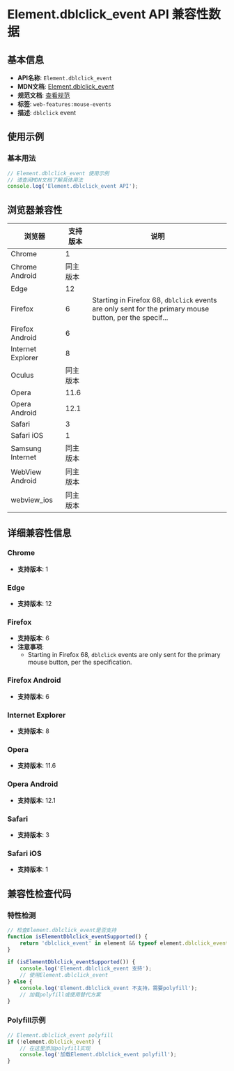 # Element.dblclick_event API 兼容性数据

## 基本信息

- **API名称**: `Element.dblclick_event`
- **MDN文档**: [Element.dblclick_event](https://developer.mozilla.org/docs/Web/API/Element/dblclick_event)
- **规范文档**: [查看规范](https://w3c.github.io/uievents/#event-type-dblclick,https://html.spec.whatwg.org/multipage/webappapis.html#handler-ondblclick)
- **标签**: `web-features:mouse-events`
- **描述**: `dblclick` event

## 使用示例

### 基本用法

```javascript
// Element.dblclick_event 使用示例
// 请查阅MDN文档了解具体用法
console.log('Element.dblclick_event API');
```

## 浏览器兼容性

| 浏览器 | 支持版本 | 说明 |
|--------|----------|------|
| Chrome | 1 |  |
| Chrome Android | 同主版本 |  |
| Edge | 12 |  |
| Firefox | 6 | Starting in Firefox 68, `dblclick` events are only sent for the primary mouse button, per the specif... |
| Firefox Android | 6 |  |
| Internet Explorer | 8 |  |
| Oculus | 同主版本 |  |
| Opera | 11.6 |  |
| Opera Android | 12.1 |  |
| Safari | 3 |  |
| Safari iOS | 1 |  |
| Samsung Internet | 同主版本 |  |
| WebView Android | 同主版本 |  |
| webview_ios | 同主版本 |  |

## 详细兼容性信息

### Chrome

- **支持版本**: 1

### Edge

- **支持版本**: 12

### Firefox

- **支持版本**: 6
- **注意事项**:
  - Starting in Firefox 68, `dblclick` events are only sent for the primary mouse button, per the specification.

### Firefox Android

- **支持版本**: 6

### Internet Explorer

- **支持版本**: 8

### Opera

- **支持版本**: 11.6

### Opera Android

- **支持版本**: 12.1

### Safari

- **支持版本**: 3

### Safari iOS

- **支持版本**: 1

## 兼容性检查代码

### 特性检测

```javascript
// 检查Element.dblclick_event是否支持
function isElementDblclick_eventSupported() {
    return 'dblclick_event' in element && typeof element.dblclick_event === 'function';
}

if (isElementDblclick_eventSupported()) {
    console.log('Element.dblclick_event 支持');
    // 使用Element.dblclick_event
} else {
    console.log('Element.dblclick_event 不支持，需要polyfill');
    // 加载polyfill或使用替代方案
}
```

### Polyfill示例

```javascript
// Element.dblclick_event polyfill
if (!element.dblclick_event) {
    // 在这里添加polyfill实现
    console.log('加载Element.dblclick_event polyfill');
}
```

